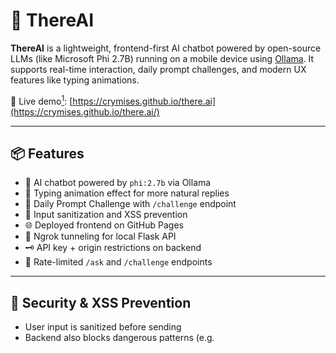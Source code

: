 # 🤖 ThereAI

**ThereAI** is a lightweight, frontend-first AI chatbot powered by open-source LLMs (like Microsoft Phi 2.7B) running on a mobile device using [Ollama](https://ollama.com/). It supports real-time interaction, daily prompt challenges, and modern UX features like typing animations.

🚀 Live demo[^1]: [https://crymises.github.io/there.ai](https://crymises.github.io/there.ai/)

---

## 📦 Features

- 🧠 AI chatbot powered by `phi:2.7b` via Ollama
- 💬 Typing animation effect for more natural replies
- 🧪 Daily Prompt Challenge with `/challenge` endpoint
- 🧼 Input sanitization and XSS prevention
- 🌐 Deployed frontend on GitHub Pages
- 📡 Ngrok tunneling for local Flask API
- 🗝️ API key + origin restrictions on backend
- 🔐 Rate-limited `/ask` and `/challenge` endpoints

---

## 🔐 Security & XSS Prevention

- User input is sanitized before sending
- Backend also blocks dangerous patterns (e.g. <script>)
- Protection against unknown origins
- Protection again api spam
- API-KEY to prevent unlicensed user

---

## 📈 Roadmap

- [ ] Chat history & localStorage
- [ ] Markdown rendering for code/formatting
- [ ] Multi-persona AI modes
- [ ] Export chat as text/markdown
- [ ] Voice input support
- [ ] Streamed responses (typewriter + backend support)
- [ ] Upscaling to Qwen3:4b

---

## 📃 License

MIT — free to fork, improve, and remix.


---

🙏 Credits

- Ollama for local LLM hosting
- Microsoft for phi-2.7b
- Ngrok for free tunneling service
- Ive bantu desain wkwkwkw

---
[^1]: User IP and Chat History are **STORED** but never shared with other parties outside of the development team

